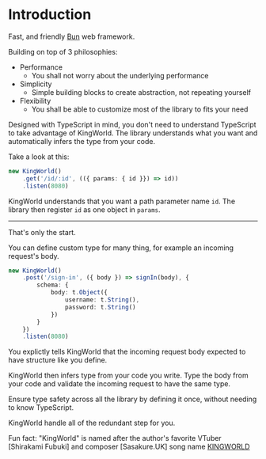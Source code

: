 # Introduction
Fast, and friendly [Bun](https://bun.sh) web framework.

Building on top of 3 philosophies:
- Performance
    - You shall not worry about the underlying performance
- Simplicity
    - Simple building blocks to create abstraction, not repeating yourself
- Flexibility
    - You shall be able to customize most of the library to fits your need

Designed with TypeScript in mind, you don't need to understand TypeScript to take advantage of KingWorld. The library understands what you want and automatically infers the type from your code.

Take a look at this:
```typescript
new KingWorld()
    .get('/id/:id', (({ params: { id }}) => id))
    .listen(8080)
```

KingWorld understands that you want a path parameter name `id`.
The library then register `id` as one object in `params`.

--- 
That's only the start.

You can define custom type for many thing, for example an incoming request's body.
```typescript
new KingWorld()
    .post('/sign-in', ({ body }) => signIn(body), {
        schema: {
            body: t.Object({
                username: t.String(),
                password: t.String()
            })
        }
    })
    .listen(8080)
```

You explictly tells KingWorld that the incoming request body expected to have structure like you define.

KingWorld then infers type from your code you write. 
Type the body from your code and validate the incoming request to have the same type.

Ensure type safety across all the library by defining it once, without needing to know TypeScript.

KingWorld handle all of the redundant step for you.

Fun fact: "KingWorld" is named after the author's favorite VTuber [Shirakami Fubuki] and composer [Sasakure.UK] song name [KINGWORLD](https://youtu.be/yVaQpUUAzik)

